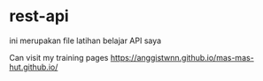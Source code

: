 # rest-api
 ini merupakan file latihan belajar API saya
 
 Can visit my training pages https://anggistwnn.github.io/mas-mas-hut.github.io/
